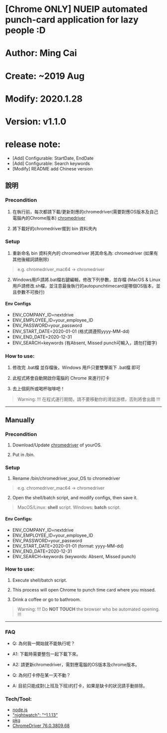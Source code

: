 # [Chrome ONLY] NUEIP automated punch-card application for lazy people :D
# Author: Ming Cai
# Create: ~2019 Aug
# Modify: 2020.1.28
# Version: v1.1.0

# release note:
- [Add] Configurable: StartDate, EndDate
- [Add] Configurable: Search keywords
- [Modify] README add Chinese version


## 說明

### Precondition
1. 在執行前，每次都請下載/更新對應的chromedriver(需要對應OS版本及自己電腦內的Chrome版本) [chromedriver](https://chromedriver.chromium.org/)

2. 將下載好的chromedriver擺到 bin 資料夾內

### Setup
1. 重新命名 bin 資料夾內的 chromedriver 將其命名為: chromedriver (如果有其他後綴詞請刪除)

> e.g. chromedriver_mac64 -> chromedriver

2. Windows用戶請將.bat檔右鍵編輯，修改下列參數，並存檔
(MacOS & Linux用戶請修改.sh檔，並注意最後執行的autopunchtimecard是哪個OS版本，並且參數不可換行)

#### Env Configs
- ENV_COMPANY_ID=nextdrive
- ENV_EMPLOYEE_ID=your_employee_ID
- ENV_PASSWORD=your_password
- ENV_START_DATE=2020-01-01 (格式請遵照yyyy-MM-dd)
- ENV_END_DATE=2020-12-31
- ENV_SEARCH=keywords (有Absent, Missed punch可輸入，請勿打錯字)

### How to use:
1. 修改完 .bat檔 並存檔後，Windows 用戶只要雙擊兩下 .bat檔 即可

2. 此程式將會自動開啟你電腦的 Chrome 來進行打卡

3. 去上個廁所或喝杯咖啡吧！

> Warning: !!! 在程式運行期間，請不要移動你的滑鼠游標，否則將會出錯 !!!


------


## Manually

### Precondition
1. Download/Update [chromedriver](https://chromedriver.chromium.org/) of yourOS.

2. Put in /bin.

### Setup
1. Rename /bin/chromedriver_your_OS to chromedriver

> e.g. chromedriver_mac64 -> chromedriver

2. Open the shell/batch script, and modify configs, then save it.

> MacOS/Linux: **shell** script.
> Windows: **batch** script.

#### Env Configs:
- ENV_COMPANY_ID=nextdrive
- ENV_EMPLOYEE_ID=your_employee_ID
- ENV_PASSWORD=your_password
- ENV_START_DATE=2020-01-01 (format: yyyy-MM-dd)
- ENV_END_DATE=2020-12-31
- ENV_SEARCH=keywords (keywords: Absent, Missed punch)

### How to use:
1. Execute shell/batch script.

2. This process will open Chrome to punch time card where you missed.

3. Drink a coffee or go to bathroom.

> Warning: !!! Do **NOT TOUCH** the browser who be automated opening. !!!


------


### FAQ
- Q: 為何我一開始就不能執行呢？
- A1: 下載時需要整包一起下載下來。
- A2: 請更新chromedriver，需對應電腦的OS版本及chrome版本。

- Q: 為何打卡停在某一天不動？
- A: 目前只能成對(上班及下班)的打卡，如果是缺卡的狀況請手動排除。


### Tech/Tool:

- [node.js](https://nodejs.org/en/)
- ["nightwatch": "^1.1.13"](https://nightwatchjs.org/)
- [pkg](https://www.npmjs.com/package/pkg#detecting-assets-in-source-code)
- [ChromeDriver 76.0.3809.68](https://chromedriver.chromium.org/)

